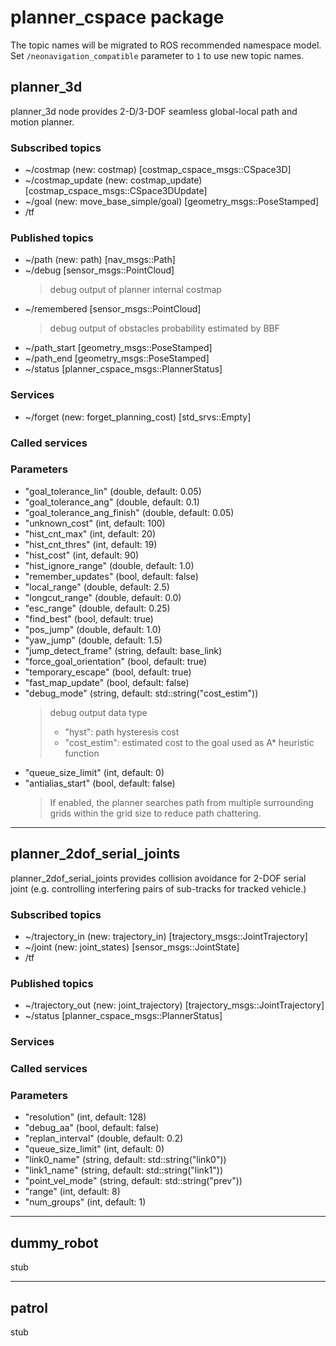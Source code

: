 # planner_cspace package

The topic names will be migrated to ROS recommended namespace model.
Set `/neonavigation_compatible` parameter to `1` to use new topic names.

## planner_3d

planner_3d node provides 2-D/3-DOF seamless global-local path and motion planner.

### Subscribed topics

* ~/costmap (new: costmap) [costmap_cspace_msgs::CSpace3D]
* ~/costmap_update (new: costmap_update) [costmap_cspace_msgs::CSpace3DUpdate]
* ~/goal (new: move_base_simple/goal) [geometry_msgs::PoseStamped]
* /tf

### Published topics

* ~/path (new: path) [nav_msgs::Path]
* ~/debug [sensor_msgs::PointCloud]
    > debug output of planner internal costmap
* ~/remembered [sensor_msgs::PointCloud]
    > debug output of obstacles probability estimated by BBF
* ~/path_start [geometry_msgs::PoseStamped]
* ~/path_end [geometry_msgs::PoseStamped]
* ~/status [planner_cspace_msgs::PlannerStatus]

### Services

* ~/forget (new: forget_planning_cost) [std_srvs::Empty]

### Called services


### Parameters

* "goal_tolerance_lin" (double, default: 0.05)
* "goal_tolerance_ang" (double, default: 0.1)
* "goal_tolerance_ang_finish" (double, default: 0.05)
* "unknown_cost" (int, default: 100)
* "hist_cnt_max" (int, default: 20)
* "hist_cnt_thres" (int, default: 19)
* "hist_cost" (int, default: 90)
* "hist_ignore_range" (double, default: 1.0)
* "remember_updates" (bool, default: false)
* "local_range" (double, default: 2.5)
* "longcut_range" (double, default: 0.0)
* "esc_range" (double, default: 0.25)
* "find_best" (bool, default: true)
* "pos_jump" (double, default: 1.0)
* "yaw_jump" (double, default: 1.5)
* "jump_detect_frame" (string, default: base_link)
* "force_goal_orientation" (bool, default: true)
* "temporary_escape" (bool, default: true)
* "fast_map_update" (bool, default: false)
* "debug_mode" (string, default: std::string("cost_estim"))
    > debug output data type
    > - "hyst": path hysteresis cost
    > - "cost_estim": estimated cost to the goal used as A\* heuristic function
* "queue_size_limit" (int, default: 0)
* "antialias_start" (bool, default: false)
    > If enabled, the planner searches path from multiple surrounding grids within the grid size to reduce path chattering.

----

## planner_2dof_serial_joints

planner_2dof_serial_joints provides collision avoidance for 2-DOF serial joint (e.g. controlling interfering pairs of sub-tracks for tracked vehicle.)

### Subscribed topics

* ~/trajectory_in (new: trajectory_in) [trajectory_msgs::JointTrajectory]
* ~/joint (new: joint_states) [sensor_msgs::JointState]
* /tf

### Published topics

* ~/trajectory_out (new: joint_trajectory) [trajectory_msgs::JointTrajectory]
* ~/status [planner_cspace_msgs::PlannerStatus]

### Services


### Called services


### Parameters

* "resolution" (int, default: 128)
* "debug_aa" (bool, default: false)
* "replan_interval" (double, default: 0.2)
* "queue_size_limit" (int, default: 0)
* "link0_name" (string, default: std::string("link0"))
* "link1_name" (string, default: std::string("link1"))
* "point_vel_mode" (string, default: std::string("prev"))
* "range" (int, default: 8)
* "num_groups" (int, default: 1)

----

## dummy_robot

stub

----

## patrol

stub
